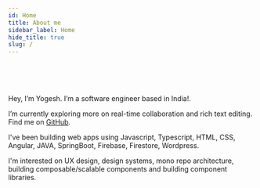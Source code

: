 ```yaml
---
id: Home
title: About me
sidebar_label: Home
hide_title: true
slug: /
---
```


<br />
<br />
<br />

Hey, I’m Yogesh. I’m a software engineer based in India!.

I’m currently exploring more on real-time collaboration and rich text editing. Find me on [GitHub](https://github.com/yogeshcodes17).

I've been building web apps using Javascript, Typescript, HTML, CSS, Angular, JAVA, SpringBoot, Firebase, Firestore, Wordpress. 

I'm interested on UX design, design systems, mono repo architecture, building composable/scalable components and building component libraries. 
